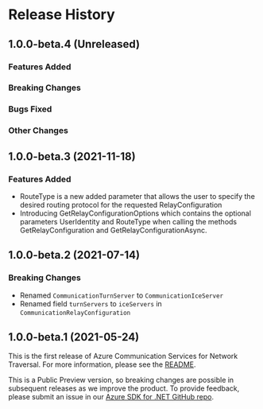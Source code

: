 # Release History

## 1.0.0-beta.4 (Unreleased)

### Features Added

### Breaking Changes

### Bugs Fixed

### Other Changes

## 1.0.0-beta.3 (2021-11-18)

### Features Added

- RouteType is a new added parameter that allows the user to specify the desired routing protocol for the 
  requested RelayConfiguration
- Introducing GetRelayConfigurationOptions which contains the optional parameters UserIdentity and RouteType
  when calling the methods GetRelayConfiguration and GetRelayConfigurationAsync. 

## 1.0.0-beta.2 (2021-07-14)

### Breaking Changes

- Renamed `CommunicationTurnServer` to `CommunicationIceServer`
- Renamed field `turnServers` to `iceServers` in `CommunicationRelayConfiguration`

## 1.0.0-beta.1 (2021-05-24)

This is the first release of Azure Communication Services for Network Traversal. For more information, please see the [README][read_me].

This is a Public Preview version, so breaking changes are possible in subsequent releases as we improve the product. To provide feedback, please submit an issue in our [Azure SDK for .NET GitHub repo](https://github.com/Azure/azure-sdk-for-net/issues).

<!-- LINKS -->
[read_me]: https://github.com/Azure/azure-sdk-for-net/blob/main/sdk/communication/Azure.Communication.NetworkTraversal/README.md
